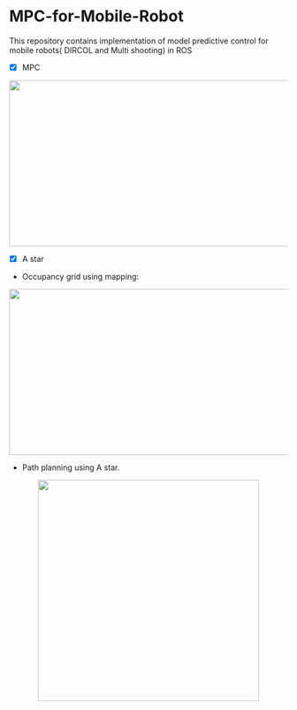 # MPC-for-Mobile-Robot
This repository contains implementation of model predictive control for mobile robots( DIRCOL and Multi shooting) in ROS 

- [X] MPC

<p align="center">
<img src="https://github.com/yaswanth1701/Trajectory-Optimization-DDP-iLQR/assets/92177410/8bb4e595-98e5-479a-8be5-65e9feabe37f" width="600" height="300">
</p>


- [X] A star
  
- Occupancy grid using mapping:

<p align="center">

<img src="https://github.com/yaswanth1701/MPC-for-Mobile-Robot/assets/92177410/f8bc1513-1fde-4419-b944-6523406d1059" width="600" height="300">
</p>

- Path planning using A star.

<p align="center">

<img src="https://github.com/yaswanth1701/MPC-for-Mobile-Robot/assets/92177410/65fd0b2c-1d1d-4bb8-8168-1f71d913758b" width="400" height="400">
</p>
